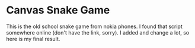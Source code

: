 Canvas Snake Game
============

This is the old school snake game from nokia phones. I found that script somewhere online (don't have the link, sorry). I added and change a lot, so here is my final result.

